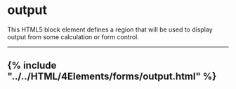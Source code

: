 # output

This HTML5 block element defines a region that will be used to display output from some calculation or form control.

---

{% include "../../HTML/4Elements/forms/output.html" %}
---

